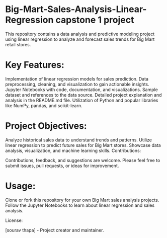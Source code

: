 # Big-Mart-Sales-Analysis-Linear-Regression capstone 1 project
This repository contains a data analysis and predictive modeling project using linear regression to analyze and forecast sales trends for Big Mart retail stores.

# Key Features:

Implementation of linear regression models for sales prediction.
Data preprocessing, cleaning, and visualization to gain actionable insights.
Jupyter Notebooks with code, documentation, and visualizations.
Sample dataset and references to the data source.
Detailed project explanation and analysis in the README.md file.
Utilization of Python and popular libraries like NumPy, pandas, and scikit-learn.

# Project Objectives:

Analyze historical sales data to understand trends and patterns.
Utilize linear regression to predict future sales for Big Mart stores.
Showcase data analysis, visualization, and machine learning skills.
Contributions:

Contributions, feedback, and suggestions are welcome. Please feel free to submit issues, pull requests, or ideas for improvement.

# Usage:

Clone or fork this repository for your own Big Mart sales analysis projects.
Follow the Jupyter Notebooks to learn about linear regression and sales analysis.

License:


[sourav thapa] - Project creator and maintainer.
